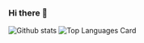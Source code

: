 ### Hi there 👋
![Github stats](https://github-readme-stats.vercel.app/api?username=TheDancingClown&theme=slateorange&show_icons=true&count_private=true)
![Top Languages Card](https://github-readme-stats.vercel.app/api/top-langs/?username=TheDancingClown)


<!--
**TheDancingClown/TheDancingClown** is a ✨ _special_ ✨ repository because its `README.md` (this file) appears on your GitHub profile.

Here are some ideas to get you started:

- 🔭 I’m currently working on ...
- 🌱 I’m currently learning ...
- 👯 I’m looking to collaborate on ...
- 🤔 I’m looking for help with ...
- 💬 Ask me about ...
- 📫 How to reach me: ...
- 😄 Pronouns: ...
- ⚡ Fun fact: ...
-->
